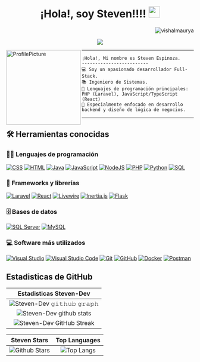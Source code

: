  <h1 align="center">
  ¡Hola!, soy Steven!!!!
  <img src="https://media.giphy.com/media/hvRJCLFzcasrR4ia7z/giphy.gif" width="30"></h1>
  <img src="https://komarev.com/ghpvc/?username=StevenEspinoza-Dev&label=Profile%20Views&color=0e75b6&style=flat" align='right' alt="vishalmaurya" />
  <br/>

<p align="center">
  <a href="https://github.com/DenverCoder1/readme-typing-svg"><img src="https://readme-typing-svg.herokuapp.com?lines=Desarrollador+Full+Stack;Especialista+En+Lógica+De+Negocio;Freelancer;&center=true&width=380&height=45"></a>
</p>

<img align="left" src="https://drive.usercontent.google.com/download?id=1qaON3jmWPZ3F13qpqlV1UVKS7SviNqFQ" alt="ProfilePicture" width="200" />
<hr>

```
¡Hola!, Mi nombre es Steven Espinoza.
-------------------------
💻 Soy un apasionado desarrollador Full-Stack.
📚 Ingeniero de Sistemas.
🌟 Lenguajes de programación principales: PHP (Laravel), JavaScript/TypeScript (React)
🚩 Especialmente enfocado en desarrollo backend y diseño de lógica de negocios.
```
<hr>


## 🛠️ Herramientas conocidas

### 👨‍💻 Lenguajes de programación

<p>
    <a href="https://github.com/search?q=user%3ADenverCoder1+is%3Arepo+language%3Acss"><img alt="CSS" src="https://img.shields.io/badge/CSS%20-%231572B6.svg?logo=css3&logoColor=white"></a>
    <a href="https://github.com/search?q=user%3ADenverCoder1+is%3Arepo+language%3Ahtml"><img alt="HTML" src="https://img.shields.io/badge/HTML%20-%23E34F26.svg?logo=html5&logoColor=white"></a>
    <a href="https://github.com/search?q=user%3ADenverCoder1+is%3Arepo+language%3Ajava"><img alt="Java" src="https://img.shields.io/badge/Java-%23007396.svg?logo=java&logoColor=white"></a>
    <a href="https://github.com/search?q=user%3ADenverCoder1+is%3Arepo+language%3Ajavascript"><img alt="JavaScript" src="https://img.shields.io/badge/JavaScript%20-%23F7DF1E.svg?logo=javascript&logoColor=black"></a>
    <a href="https://github.com/search?q=user%3ADenverCoder1+is%3Arepo+language%3Ajavascript"><img alt="NodeJS" src="https://img.shields.io/badge/Node.js%20-%2343853D.svg?logo=node.js&logoColor=white"></a>
    <a href="https://github.com/search?q=user%3ADenverCoder1+is%3Arepo+language%3Aphp"><img alt="PHP" src="https://img.shields.io/badge/PHP-%23777BB4.svg?logo=php&logoColor=white"></a>
    <a href="https://github.com/search?q=user%3ADenverCoder1+is%3Arepo+language%3Apython"><img alt="Python" src="https://img.shields.io/badge/Python%20-%2314354C.svg?logo=python&logoColor=white"></a>
    <a href="https://github.com/search?q=user%3ADenverCoder1+is%3Arepo+language%3Asql"><img alt="SQL" src="https://img.shields.io/badge/SQL%20-%23025E8C.svg?logo=amazon-dynamodb&logoColor=white"></a>

### 🧰 Frameworks y librerías

<p>
    <a href="#"><img alt="Laravel" src="https://img.shields.io/badge/Laravel-F55247?style=for-the-badge&logo=laravel&logoColor=white"></a>
    <a href="#"><img alt="React" src="https://img.shields.io/badge/React-20232A?style=for-the-badge&logo=react&logoColor=61DAFB"></a>
    <a href="#"><img alt="Livewire" src="https://img.shields.io/badge/Livewire-4E5D94?style=for-the-badge&logo=livewire&logoColor=white"></a>
    <a href="#"><img alt="Inertia.js" src="https://img.shields.io/badge/Inertia.js-3C3C3C?style=for-the-badge&logo=javascript&logoColor=F7DF1E"></a>
    <a href="#"><img alt="Flask" src="https://img.shields.io/badge/Flask-000000?style=for-the-badge&logo=flask&logoColor=white"></a>
</p>

### 🗄️ Bases de datos

<p>
    <a href="#"><img alt="SQL Server" src="https://img.shields.io/badge/SQL%20Server-CC2927?style=for-the-badge&logo=microsoftsqlserver&logoColor=white"></a>
    <a href="#"><img alt="MySQL" src="https://img.shields.io/badge/MySQL-4479A1?style=for-the-badge&logo=mysql&logoColor=white"></a>
</p>

### 💻 Software más utilizados

<p>
    <a href="#"><img alt="Visual Studio" src="https://img.shields.io/badge/Visual%20Studio-5C2D91?style=for-the-badge&logo=visual-studio&logoColor=white"></a>
    <a href="#"><img alt="Visual Studio Code" src="https://img.shields.io/badge/VS%20Code-007ACC?style=for-the-badge&logo=visual-studio-code&logoColor=white"></a>
    <a href="#"><img alt="Git" src="https://img.shields.io/badge/Git-F05033?style=for-the-badge&logo=git&logoColor=white"></a>
    <a href="#"><img alt="GitHub" src="https://img.shields.io/badge/GitHub-181717?style=for-the-badge&logo=github&logoColor=white"></a>
    <a href="#"><img alt="Docker" src="https://img.shields.io/badge/Docker-2496ED?style=for-the-badge&logo=docker&logoColor=white"></a>
    <a href="#"><img alt="Postman" src="https://img.shields.io/badge/Postman-FF6C37?style=for-the-badge&logo=postman&logoColor=white"></a>
</p>

## Estadisticas de GitHub


|                                                              Estadisticas Steven-Dev                                                                   |
|:------------------------------------------------------------------------------------------------------------------------------------------------------:|
| ![Steven-Dev 𝚐𝚒𝚝𝚑𝚞𝚋 𝚐𝚛𝚊𝚙𝚑](https://activity-graph.herokuapp.com/graph?username=StevenEspinoza-Dev&theme=react-dark&hide_border=true&area=true) |
| ![Steven-Dev github stats](https://github-readme-stats.vercel.app/api?username=StevenEspinoza-Dev&show_icons=true&theme=algolia)              | 
| ![Steven-Dev GitHub Streak](https://github-readme-streak-stats.herokuapp.com/?user=StevenEspinoza-Dev&theme=algolia)                    | 
    

|                                                                                                      Steven Stars                                                                                                       |                                                           Top Languages                                                           |      
|:-------------------------------------------------------------------------------------------------------------------------------------------------------------------------------------------------------------------------:|:---------------------------------------------------------------------------------------------------------------------------------:|
| ![Github Stars](https://github-readme-stats.vercel.app/api?username=StevenEspinoza-Dev&show_icons=true&locale=en&count_private=true&hide_rank=true&custom_title=My%20GitHub%20Stats&disable_animations=true&theme=algolia) | ![Top Langs](https://github-readme-stats.vercel.app/api/top-langs/?username=StevenEspinoza-Dev&langs_count=8&theme=algolia&layout=compact) |
